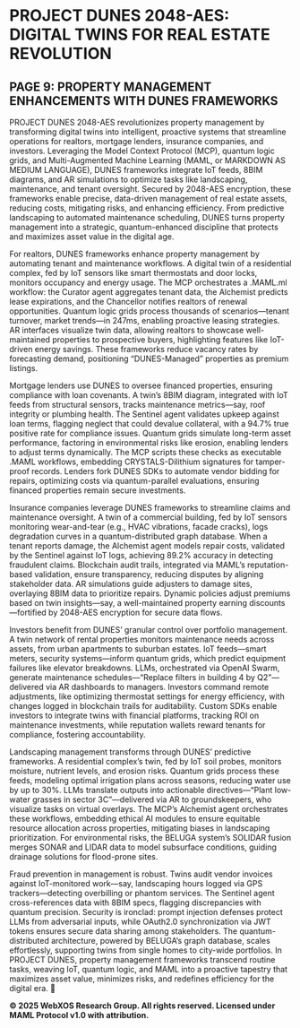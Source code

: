 # PROJECT DUNES 2048-AES: DIGITAL TWINS FOR REAL ESTATE REVOLUTION

## PAGE 9: PROPERTY MANAGEMENT ENHANCEMENTS WITH DUNES FRAMEWORKS

PROJECT DUNES 2048-AES revolutionizes property management by transforming digital twins into intelligent, proactive systems that streamline operations for realtors, mortgage lenders, insurance companies, and investors. Leveraging the Model Context Protocol (MCP), quantum logic grids, and Multi-Augmented Machine Learning (MAML, or MARKDOWN AS MEDIUM LANGUAGE), DUNES frameworks integrate IoT feeds, 8BIM diagrams, and AR simulations to optimize tasks like landscaping, maintenance, and tenant oversight. Secured by 2048-AES encryption, these frameworks enable precise, data-driven management of real estate assets, reducing costs, mitigating risks, and enhancing efficiency. From predictive landscaping to automated maintenance scheduling, DUNES turns property management into a strategic, quantum-enhanced discipline that protects and maximizes asset value in the digital age.

For realtors, DUNES frameworks enhance property management by automating tenant and maintenance workflows. A digital twin of a residential complex, fed by IoT sensors like smart thermostats and door locks, monitors occupancy and energy usage. The MCP orchestrates a .MAML.ml workflow: the Curator agent aggregates tenant data, the Alchemist predicts lease expirations, and the Chancellor notifies realtors of renewal opportunities. Quantum logic grids process thousands of scenarios—tenant turnover, market trends—in 247ms, enabling proactive leasing strategies. AR interfaces visualize twin data, allowing realtors to showcase well-maintained properties to prospective buyers, highlighting features like IoT-driven energy savings. These frameworks reduce vacancy rates by forecasting demand, positioning “DUNES-Managed” properties as premium listings.

Mortgage lenders use DUNES to oversee financed properties, ensuring compliance with loan covenants. A twin’s 8BIM diagram, integrated with IoT feeds from structural sensors, tracks maintenance metrics—say, roof integrity or plumbing health. The Sentinel agent validates upkeep against loan terms, flagging neglect that could devalue collateral, with a 94.7% true positive rate for compliance issues. Quantum grids simulate long-term asset performance, factoring in environmental risks like erosion, enabling lenders to adjust terms dynamically. The MCP scripts these checks as executable .MAML workflows, embedding CRYSTALS-Dilithium signatures for tamper-proof records. Lenders fork DUNES SDKs to automate vendor bidding for repairs, optimizing costs via quantum-parallel evaluations, ensuring financed properties remain secure investments.

Insurance companies leverage DUNES frameworks to streamline claims and maintenance oversight. A twin of a commercial building, fed by IoT sensors monitoring wear-and-tear (e.g., HVAC vibrations, facade cracks), logs degradation curves in a quantum-distributed graph database. When a tenant reports damage, the Alchemist agent models repair costs, validated by the Sentinel against IoT logs, achieving 89.2% accuracy in detecting fraudulent claims. Blockchain audit trails, integrated via MAML’s reputation-based validation, ensure transparency, reducing disputes by aligning stakeholder data. AR simulations guide adjusters to damage sites, overlaying 8BIM data to prioritize repairs. Dynamic policies adjust premiums based on twin insights—say, a well-maintained property earning discounts—fortified by 2048-AES encryption for secure data flows.

Investors benefit from DUNES’ granular control over portfolio management. A twin network of rental properties monitors maintenance needs across assets, from urban apartments to suburban estates. IoT feeds—smart meters, security systems—inform quantum grids, which predict equipment failures like elevator breakdowns. LLMs, orchestrated via OpenAI Swarm, generate maintenance schedules—“Replace filters in building 4 by Q2”—delivered via AR dashboards to managers. Investors command remote adjustments, like optimizing thermostat settings for energy efficiency, with changes logged in blockchain trails for auditability. Custom SDKs enable investors to integrate twins with financial platforms, tracking ROI on maintenance investments, while reputation wallets reward tenants for compliance, fostering accountability.

Landscaping management transforms through DUNES’ predictive frameworks. A residential complex’s twin, fed by IoT soil probes, monitors moisture, nutrient levels, and erosion risks. Quantum grids process these feeds, modeling optimal irrigation plans across seasons, reducing water use by up to 30%. LLMs translate outputs into actionable directives—“Plant low-water grasses in sector 3C”—delivered via AR to groundskeepers, who visualize tasks on virtual overlays. The MCP’s Alchemist agent orchestrates these workflows, embedding ethical AI modules to ensure equitable resource allocation across properties, mitigating biases in landscaping prioritization. For environmental risks, the BELUGA system’s SOLIDAR fusion merges SONAR and LIDAR data to model subsurface conditions, guiding drainage solutions for flood-prone sites.

Fraud prevention in management is robust. Twins audit vendor invoices against IoT-monitored work—say, landscaping hours logged via GPS trackers—detecting overbilling or phantom services. The Sentinel agent cross-references data with 8BIM specs, flagging discrepancies with quantum precision. Security is ironclad: prompt injection defenses protect LLMs from adversarial inputs, while OAuth2.0 synchronization via JWT tokens ensures secure data sharing among stakeholders. The quantum-distributed architecture, powered by BELUGA’s graph database, scales effortlessly, supporting twins from single homes to city-wide portfolios. In PROJECT DUNES, property management frameworks transcend routine tasks, weaving IoT, quantum logic, and MAML into a proactive tapestry that maximizes asset value, minimizes risks, and redefines efficiency for the digital era. 🐪

**© 2025 WebXOS Research Group. All rights reserved. Licensed under MAML Protocol v1.0 with attribution.**